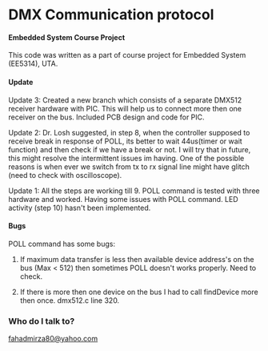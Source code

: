 # DMX Communication protocol #
#### Embedded System Course Project

This code was written as a part of course project for Embedded System (EE5314), UTA.


#### Update ####

Update 3: Created a new branch which consists of a separate DMX512 receiver hardware with PIC. This will help us to connect more then one receiver on the bus. Included PCB design and code for PIC.

Update 2: Dr. Losh suggested, in step 8, when the controller supposed to receive break in response of POLL, its better to wait 44us(timer or wait function) and then check if we have a break or not. I will try that in future, this might resolve the intermittent issues im having. One of the possible reasons is when ever we switch from tx to rx signal line might have glitch (need to check with oscilloscope).

Update 1: All the steps are working till 9. POLL command is tested with three hardware and worked. Having some issues with POLL command. LED activity (step 10) hasn't been implemented. 

 

#### Bugs ####
POLL command has some bugs:

1) If maximum data transfer is less then available device address's on the bus (Max < 512) then sometimes POLL doesn't works properly. Need to check.

2) If there is more then one device on the bus I had to call findDevice more then once. dmx512.c line 320. 

### Who do I talk to? ###
fahadmirza80@yahoo.com